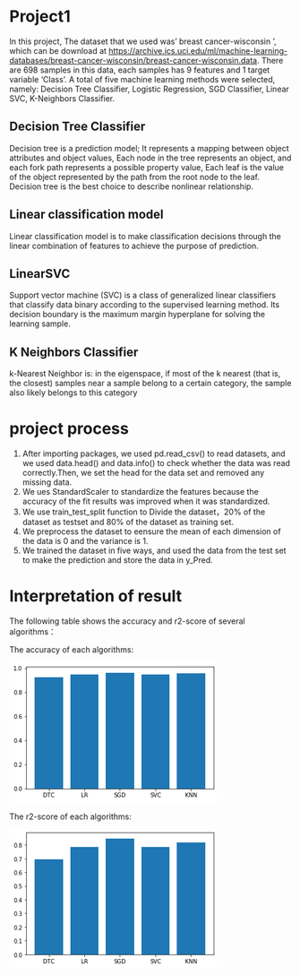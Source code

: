 # Project1
In this project, The dataset that we used was’ breast cancer-wisconsin ’, which can be download at https://archive.ics.uci.edu/ml/machine-learning-databases/breast-cancer-wisconsin/breast-cancer-wisconsin.data. There are 698 samples in this data, each samples has 9 features and 1 target variable ‘Class’. A total of five machine learning methods were selected, namely: Decision Tree Classifier, Logistic Regression, SGD Classifier, Linear SVC, K-Neighbors Classifier. 


## **Decision Tree Classifier**
Decision tree is a prediction model; It represents a mapping between object attributes and object values, Each node in the tree represents an object, and each fork path represents a possible property value, Each leaf is the value of the object represented by the path from the root node to the leaf. Decision tree is the best choice to describe nonlinear relationship.
## Linear classification model
Linear classification model is to make classification decisions through the linear combination of features to achieve the purpose of prediction. 
## LinearSVC
Support vector machine (SVC) is a class of generalized linear classifiers that classify data binary according to the supervised learning method. Its decision boundary is the maximum margin hyperplane for solving the learning sample. 
## K Neighbors Classifier
k-Nearest Neighbor is: in the eigenspace, if most of the k nearest (that is, the closest) samples near a sample belong to a certain category, the sample also likely belongs to this category

# project process
1. After importing packages, we used pd.read_csv() to read datasets, and we used data.head() and data.info() to check whether the data was read correctly.Then, we set the head for the data set and removed any missing data.
2. We ues StandardScaler to standardize the features because the accuracy of the fit results was improved when it was standardized.
3. We use train_test_split function to Divide the dataset，20% of the dataset as testset and 80% of the dataset as training set. 
4. We preprocess the dataset to eensure the mean of each dimension of the data is 0 and the variance is 1. 
5. We trained the dataset in five ways, and used the data from the test set to make the prediction and store the data in y_Pred. 

# Interpretation of result
The following table shows the accuracy and r2-score of several algorithms：

The accuracy of each algorithms:

![avatar](https://github.com/Qiby0513/project1/blob/main/准确率.png)


The r2-score of each algorithms:

![avatar](https://github.com/Qiby0513/project1/blob/main/R2.png)
